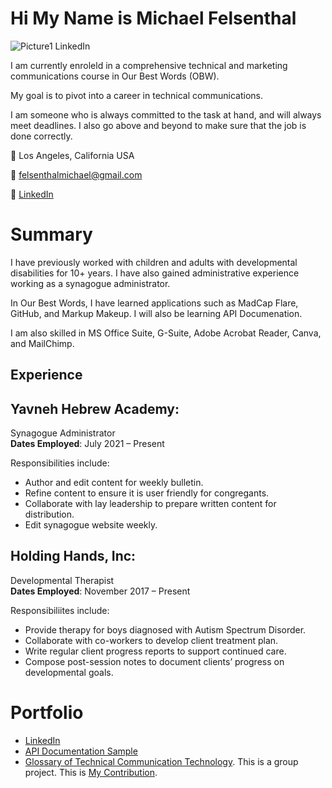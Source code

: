 # Hi My Name is Michael Felsenthal

![Picture1  LinkedIn](https://user-images.githubusercontent.com/98423511/153808560-74cb8485-b2ed-40b9-b7cc-f29b13fc866c.png)


I am currently enroleld in a comprehensive technical and marketing communications course in Our Best Words (OBW).

My goal is to pivot into a career in technical communications.

I am someone who is always committed to the task at hand, and will always meet deadlines.  I also go above and beyond to make sure that the job is done correctly.

:round_pushpin: Los Angeles, California USA

:email: felsenthalmichael@gmail.com

:briefcase: [LinkedIn](https://www.linkedin.com/in/michael-w-felsenthal/)

#  Summary
I have previously worked with children and adults with developmental disabilities for 10+ years. I have also gained administrative experience working as a synagogue administrator.

In Our Best Words, I have learned applications such as MadCap Flare, GitHub, and Markup Makeup.  I will also be learning API Documenation.  

I am also skilled in MS Office Suite, G-Suite, Adobe Acrobat Reader, Canva, and MailChimp. 

##  Experience

## Yavneh Hebrew Academy:
Synagogue Administrator  
**Dates Employed**: July 2021 &ndash; Present

Responsibilities include: 
* Author and edit content for weekly bulletin.   
* Refine content to ensure it is user friendly for congregants.     
* Collaborate with lay leadership to prepare written content for distribution. 
* Edit synagogue website weekly.   

## Holding Hands, Inc:
Developmental Therapist  
**Dates Employed**: November 2017 &ndash; Present

Responsibiliites include: 
* Provide therapy for boys diagnosed with Autism Spectrum Disorder. 
* Collaborate with co-workers to develop client treatment plan. 
* Write regular client progress reports to support continued care. 
* Compose post-session notes to document clients’ progress on developmental goals. 

#  Portfolio
* [LinkedIn](https://www.linkedin.com/in/michael-w-felsenthal/) 
* [API Documentation Sample](https://github.com/Laura-Novich-OBW/student-showcase/tree/main/student-work/michael-felsenthal/api-final-project) 
* [Glossary of Technical Communication Technology]( https://github.com/Laura-Novich-OBW/glossary). This is a group project. This is [My Contribution](https://github.com/Laura-Novich-OBW/glossary/blob/main/Michael-T-Z.md).
